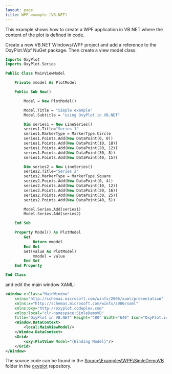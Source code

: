 ```yaml
---
layout: page
title: WPF example (VB.NET)
---
```


This example shows how to create a WPF application in VB.NET where the content of the plot is defined in code.

Create a new VB.NET Windows/WPF project and add a reference to the OxyPlot.Wpf NuGet package. Then create a view model class:

``` vb
Imports OxyPlot
Imports OxyPlot.Series

Public Class MainViewModel

    Private mmodel As PlotModel

    Public Sub New()

        Model = New PlotModel()

        Model.Title = "Simple example"
        Model.Subtitle = "using OxyPlot in VB.NET"

        Dim series1 = New LineSeries()
        series1.Title="Series 1"
        series1.MarkerType = MarkerType.Circle
        series1.Points.Add(New DataPoint(0, 0))
        series1.Points.Add(New DataPoint(10, 18))
        series1.Points.Add(New DataPoint(20, 12))
        series1.Points.Add(New DataPoint(30, 8))
        series1.Points.Add(New DataPoint(40, 15))

        Dim series2 = New LineSeries()
        series2.Title="Series 2"
        series2.MarkerType = MarkerType.Square
        series2.Points.Add(New DataPoint(0, 4))
        series2.Points.Add(New DataPoint(10, 12))
        series2.Points.Add(New DataPoint(20, 16))
        series2.Points.Add(New DataPoint(30, 25))
        series2.Points.Add(New DataPoint(40, 5))

        Model.Series.Add(series1)
        Model.Series.Add(series2)

    End Sub

    Property Model() As PlotModel
        Get
            Return mmodel
        End Get
        Set(value As PlotModel)
            mmodel = value
        End Set
    End Property

End Class
```

and edit the main window XAML:

``` xml
<Window x:Class="MainWindow"
    xmlns="http://schemas.microsoft.com/winfx/2006/xaml/presentation"
    xmlns:x="http://schemas.microsoft.com/winfx/2006/xaml"
    xmlns:oxy="http://oxyplot.codeplex.com"
    xmlns:local="clr-namespace:SimleDemoVB"
    Title="OxyPlot in VB.NET" Height="480" Width="640" Icon="OxyPlot.ico">
    <Window.DataContext>
        <local:MainViewModel/>
    </Window.DataContext>
    <Grid>
        <oxy:PlotView Model="{Binding Model}"/>
    </Grid>
</Window>
```

The source code can be found in the [Source\Examples\WPF\SimleDemoVB](https://github.com/oxyplot/oxyplot/tree/master/Source/Examples/WPF/SimleDemoVB) folder in the [oxyplot](https://github.com/oxyplot/oxyplot) repository.